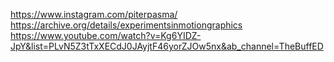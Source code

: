https://www.instagram.com/piterpasma/
https://archive.org/details/experimentsinmotiongraphics
https://www.youtube.com/watch?v=Kg6YIDZ-JpY&list=PLvN5Z3tTxXECdJ0JAyjtF46yorZJOw5nx&ab_channel=TheBuffED